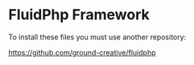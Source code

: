 # FluidPhp Framework

To install these files you must use another repository:

https://github.com/ground-creative/fluidphp



